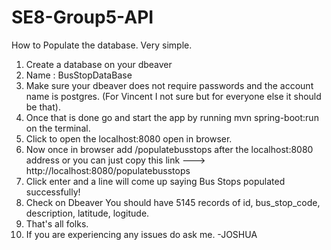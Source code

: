 # SE8-Group5-API

How to Populate the database.
Very simple.

1. Create a database on your dbeaver
2. Name : BusStopDataBase
3. Make sure your dbeaver does not require passwords and the account name is postgres. (For Vincent I not sure but for everyone else it should be that).
4. Once that is done go and start the app by running mvn spring-boot:run on the terminal.
5. Click to open the localhost:8080 open in browser.
6. Now once in browser add /populatebusstops after the localhost:8080 address or you can just copy this link
   ---> http://localhost:8080/populatebusstops
7.  Click enter and a line will come up saying Bus Stops populated successfully!
8.  Check on Dbeaver You should have 5145 records of id, bus_stop_code, description, latitude, logitude.
9. That's all folks.
10. If you are experiencing any issues do ask me. -JOSHUA
